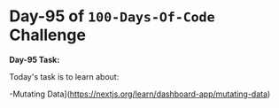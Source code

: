  # Day-95 of `100-Days-Of-Code` Challenge

 **Day-95 Task:**

 Today's task is to learn about:

-Mutating Data](https://nextjs.org/learn/dashboard-app/mutating-data)
